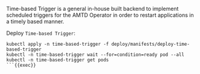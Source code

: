 
Time-based Trigger is a general in-house built backend to implement scheduled triggers for the AMTD Operator in order to restart applications in a timely based manner.

Deploy `Time-based Trigger`:

```
kubectl apply -n time-based-trigger -f deploy/manifests/deploy-time-based-trigger
kubectl -n time-based-trigger wait --for=condition=ready pod --all
kubectl -n time-based-trigger get pods
```{{exec}}
